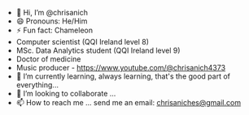 - 👋 Hi, I’m @chrisanich
- 😄 Pronouns: He/Him
- ⚡ Fun fact: Chameleon
- Computer scientist (QQI Ireland level 8)
- MSc. Data Analytics student (QQI Ireland level 9)
- Doctor of medicine
- Music producer - https://www.youtube.com/@chrisanich4373
- 🌱 I’m currently learning, always learning, that's the good part of everything...
- 💞️ I’m looking to collaborate ...
- 📫 How to reach me ... send me an email: chrisaniches@gmail.com

<!---
chrisanich/chrisanich is a ✨ special ✨ repository because its `README.md` (this file) appears on your GitHub profile.
You can click the Preview link to take a look at your changes.
--->
